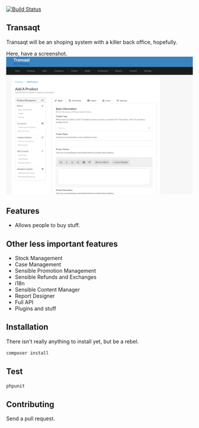 [![Build Status](https://travis-ci.org/waxim/transaqt.svg?branch=master)](https://travis-ci.org/waxim/transaqt)

## Transaqt
Transaqt will be an shoping system with a killer back office, hopefully.

Here, have a screenshot.
![The add product page](./screenshot.png)

## Features
- Allows people to buy stuff.

## Other less important features
- Stock Management
- Case Management
- Sensible Promotion Management
- Sensible Refunds and Exchanges
- i18n
- Sensible Content Manager
- Report Designer
- Full API
- Plugins and stuff

## Installation
There isn't really anything to install yet, but be a rebel. 
```php
composer install
```

## Test
```php
phpunit
```

## Contributing
Send a pull request.
